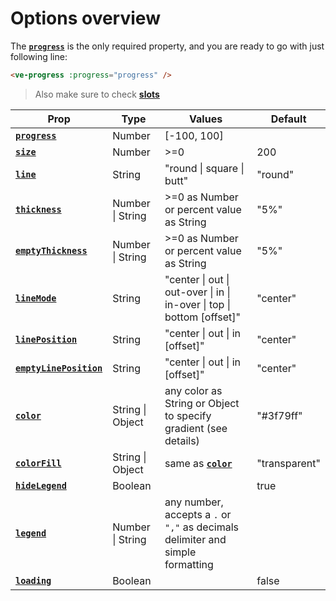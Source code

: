 # Options overview

The **[`progress`](./progress)** is the only required property, and you are ready to go with just following line:

```html
<ve-progress :progress="progress" />
```

> Also make sure to check **[slots](../slots/default)**

| Prop                                           | Type             | Values                                                                         | Default                  |
|------------------------------------------------|------------------|--------------------------------------------------------------------------------|--------------------------|
| **[`progress`](./progress)**                   | Number           | \[-100, 100]                                                                   |                          |
| **[`size`](./size)**                           | Number           | >=0                                                                            | 200                      |
| **[`line`](./line)**                           | String           | "round \| square \| butt"                                                      | "round"                  |
| **[`thickness`](./thickness)**                 | Number \| String | \>=0 as Number or percent value as String                                      | "5%"                     |
| **[`emptyThickness`](./emptyThickness)**       | Number \| String | \>=0 as Number or percent value as String                                      | "5%"                     |
| **[`lineMode`](./lineMode)**                   | String           | "center \| out \| out-over \| in \| in-over \| top \| bottom [offset]"         | "center"                 |
| **[`linePosition`](./linePosition)**           | String           | "center \| out \| in [offset]"                                                 | "center"                 |
| **[`emptyLinePosition`](./emptyLinePosition)** | String           | "center \| out \| in [offset]"                                                 | "center"                 |
| **[`color`](./color)**                         | String \| Object | any color as String or Object to specify gradient (see details)                | "#3f79ff"                |
| **[`colorFill`](./colorFill)**                 | String \| Object | same as **[`color`](./color)**                                                 | "transparent"      <br/> |
| **[`hideLegend`](./hideLegend)**               | Boolean          |                                                                                | true                     |
| **[`legend`](./legend)**                       | Number \| String | any number, accepts a `.` or `","` as decimals delimiter and simple formatting |                          |
| **[`loading`](./loading)**                     | Boolean          |                                                                                | false                    |

[//]: # (| **[`emptyColor`]&#40;./emptyColor&#41;**               | String \| Object           | same as `color`                                                                                                                                     | "#e6e9f0"          |)

[//]: # (| **[`emptyColorFill`]&#40;./emptyColorFill&#41;**       | String \| Object           | same as `color`                                                                                                                                     | "transparent"      |)



[//]: # (| **[`legendFormatter`]&#40;./legendFormatter&#41;**     | Function                   | Function that returns formatted value                                                                                                               |                    |)

[//]: # (| **[`animation`]&#40;./animation&#41;**                 | String                     | "default \| rs \| loop \| reverse \| bounce [duration delay]"                                                                                       | "default 1000 400" |)

[//]: # (| **[`loading`]&#40;./loading&#41;**                     | Boolean                    |                                                                                                                                                     | false              |)

[//]: # (| **[`loader`]&#40;./loader&#41;**                       | Object                     | { [thickness, color, lineMode, line, opacity ]}                                                                                                     |                    |)

[//]: # (| **[`determinate`]&#40;./determinate&#41;**             | Boolean                    |                                                                                                                                                     | false              |)

[//]: # (| **[`nodata`]&#40;./nodata&#41;**                       | Boolean                    |                                                                                                                                                     | false              |)

[//]: # (| **[`angle`]&#40;./angle&#41;**                         | Number                     | any Number                                                                                                                                          | -90                |)

[//]: # (| **[`fontSize`]&#40;./fontSize&#41;**                   | String                     | any valid CSS value                                                                                                                                 | "1rem"             |)

[//]: # (| **[`fontColor`]&#40;./fontColor&#41;**                 | String                     | any valid CSS value                                                                                                                                 | "gray"             |)

[//]: # (| **[`legendClass`]&#40;./legendClass&#41;**             | String                     | any                                                                                                                                                 |                    |)

[//]: # (| **[`dash`]&#40;./dash&#41;**                           | String                     | "[strict] count spacing"                                                                                                                            |                    |)

[//]: # (| **[`half`]&#40;./half&#41;**                           | Boolean                    |                                                                                                                                                     | false              |)

[//]: # (| **[`gap`]&#40;./gap&#41;**                             | Number                     | any Number that defines the gap between multiple circles in pixel                                                                                   | 0                  |)

[//]: # (| **[`dot`]&#40;./dot&#41;**                             | String \| Number \| Object | Accepts size, color and other styles as Number, descriptive string `"size [color]"` or object `{size [, backgroundColor, widht, borderRadius ...]}` | 0                  |)

[//]: # (| **[`reverse`]&#40;./reverse&#41;**                     | Boolean                    |                                                                                                                                                     | false              |)

[//]: # (| **[`data`]&#40;./data&#41;**                           | Array                      | defines multiple circles, takes as values Objects with almost all props defined above                                                               |                    |)
